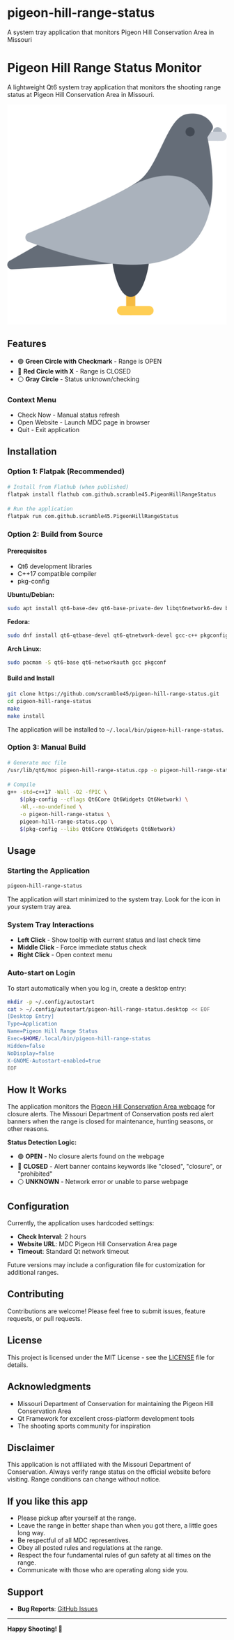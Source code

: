 # pigeon-hill-range-status
 A system tray application that monitors Pigeon Hill Conservation Area in Missouri
# Pigeon Hill Range Status Monitor

A lightweight Qt6 system tray application that monitors the shooting range status at Pigeon Hill Conservation Area in Missouri.

![Pigeon Hill Range Status Icon](com.github.scramble45.PigeonHillRangeStatus.svg)

## Features
- 🟢 **Green Circle with Checkmark** - Range is OPEN
- 🔴 **Red Circle with X** - Range is CLOSED
- ⚪ **Gray Circle** - Status unknown/checking

### Context Menu
- Check Now - Manual status refresh
- Open Website - Launch MDC page in browser
- Quit - Exit application

## Installation

### Option 1: Flatpak (Recommended)

```bash
# Install from Flathub (when published)
flatpak install flathub com.github.scramble45.PigeonHillRangeStatus

# Run the application
flatpak run com.github.scramble45.PigeonHillRangeStatus
```

### Option 2: Build from Source

#### Prerequisites
- Qt6 development libraries
- C++17 compatible compiler
- pkg-config

**Ubuntu/Debian:**
```bash
sudo apt install qt6-base-dev qt6-base-private-dev libqt6network6-dev build-essential pkg-config
```

**Fedora:**
```bash
sudo dnf install qt6-qtbase-devel qt6-qtnetwork-devel gcc-c++ pkgconfig
```

**Arch Linux:**
```bash
sudo pacman -S qt6-base qt6-networkauth gcc pkgconf
```

#### Build and Install
```bash
git clone https://github.com/scramble45/pigeon-hill-range-status.git
cd pigeon-hill-range-status
make
make install
```

The application will be installed to `~/.local/bin/pigeon-hill-range-status`.

### Option 3: Manual Build

```bash
# Generate moc file
/usr/lib/qt6/moc pigeon-hill-range-status.cpp -o pigeon-hill-range-status.moc

# Compile
g++ -std=c++17 -Wall -O2 -fPIC \
    $(pkg-config --cflags Qt6Core Qt6Widgets Qt6Network) \
    -Wl,--no-undefined \
    -o pigeon-hill-range-status \
    pigeon-hill-range-status.cpp \
    $(pkg-config --libs Qt6Core Qt6Widgets Qt6Network)
```

## Usage

### Starting the Application
```bash
pigeon-hill-range-status
```

The application will start minimized to the system tray. Look for the icon in your system tray area.

### System Tray Interactions
- **Left Click** - Show tooltip with current status and last check time
- **Middle Click** - Force immediate status check
- **Right Click** - Open context menu

### Auto-start on Login
To start automatically when you log in, create a desktop entry:

```bash
mkdir -p ~/.config/autostart
cat > ~/.config/autostart/pigeon-hill-range-status.desktop << EOF
[Desktop Entry]
Type=Application
Name=Pigeon Hill Range Status
Exec=$HOME/.local/bin/pigeon-hill-range-status
Hidden=false
NoDisplay=false
X-GNOME-Autostart-enabled=true
EOF
```

## How It Works

The application monitors the [Pigeon Hill Conservation Area webpage](https://mdc.mo.gov/discover-nature/places/pigeon-hill-conservation-area) for closure alerts. The Missouri Department of Conservation posts red alert banners when the range is closed for maintenance, hunting seasons, or other reasons.

**Status Detection Logic:**
- 🟢 **OPEN** - No closure alerts found on the webpage
- 🔴 **CLOSED** - Alert banner contains keywords like "closed", "closure", or "prohibited"
- ⚪ **UNKNOWN** - Network error or unable to parse webpage

## Configuration

Currently, the application uses hardcoded settings:
- **Check Interval**: 2 hours
- **Website URL**: MDC Pigeon Hill Conservation Area page
- **Timeout**: Standard Qt network timeout

Future versions may include a configuration file for customization for additional ranges.

## Contributing

Contributions are welcome! Please feel free to submit issues, feature requests, or pull requests.

## License

This project is licensed under the MIT License - see the [LICENSE](LICENSE) file for details.

## Acknowledgments

- Missouri Department of Conservation for maintaining the Pigeon Hill Conservation Area
- Qt Framework for excellent cross-platform development tools
- The shooting sports community for inspiration

## Disclaimer

This application is not affiliated with the Missouri Department of Conservation. Always verify range status on the official website before visiting. Range conditions can change without notice.

## If you like this app

- Please pickup after yourself at the range.
- Leave the range in better shape than when you got there, a little goes long way.
- Be respectful of all MDC representives.
- Obey all posted rules and regulations at the range.
- Respect the four fundamental rules of gun safety at all times on the range.
- Communicate with those who are operating along side you.

## Support

- **Bug Reports**: [GitHub Issues](https://github.com/scramble45/pigeon-hill-range-status/issues)

---

**Happy Shooting! 🎯**
